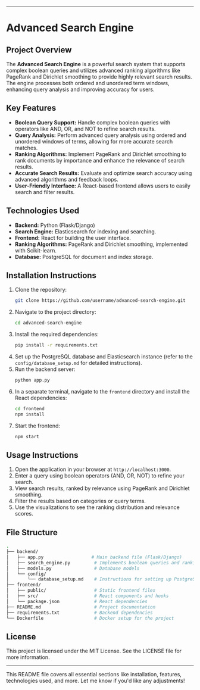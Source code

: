 
---

# **Advanced Search Engine**

## **Project Overview**
The **Advanced Search Engine** is a powerful search system that supports complex boolean queries and utilizes advanced ranking algorithms like PageRank and Dirichlet smoothing to provide highly relevant search results. The engine processes both ordered and unordered term windows, enhancing query analysis and improving accuracy for users.

## **Key Features**
- **Boolean Query Support:** Handle complex boolean queries with operators like AND, OR, and NOT to refine search results.
- **Query Analysis:** Perform advanced query analysis using ordered and unordered windows of terms, allowing for more accurate search matches.
- **Ranking Algorithms:** Implement PageRank and Dirichlet smoothing to rank documents by importance and enhance the relevance of search results.
- **Accurate Search Results:** Evaluate and optimize search accuracy using advanced algorithms and feedback loops.
- **User-Friendly Interface:** A React-based frontend allows users to easily search and filter results.

## **Technologies Used**
- **Backend:** Python (Flask/Django)
- **Search Engine:** Elasticsearch for indexing and searching.
- **Frontend:** React for building the user interface.
- **Ranking Algorithms:** PageRank and Dirichlet smoothing, implemented with Scikit-learn.
- **Database:** PostgreSQL for document and index storage.

## **Installation Instructions**
1. Clone the repository:
   ```bash
   git clone https://github.com/username/advanced-search-engine.git
   ```
2. Navigate to the project directory:
   ```bash
   cd advanced-search-engine
   ```
3. Install the required dependencies:
   ```bash
   pip install -r requirements.txt
   ```
4. Set up the PostgreSQL database and Elasticsearch instance (refer to the `config/database_setup.md` for detailed instructions).
5. Run the backend server:
   ```bash
   python app.py
   ```
6. In a separate terminal, navigate to the `frontend` directory and install the React dependencies:
   ```bash
   cd frontend
   npm install
   ```
7. Start the frontend:
   ```bash
   npm start
   ```

## **Usage Instructions**
1. Open the application in your browser at `http://localhost:3000`.
2. Enter a query using boolean operators (AND, OR, NOT) to refine your search.
3. View search results, ranked by relevance using PageRank and Dirichlet smoothing.
4. Filter the results based on categories or query terms.
5. Use the visualizations to see the ranking distribution and relevance scores.

## **File Structure**
```bash
.
├── backend/
│   ├── app.py                  # Main backend file (Flask/Django)
│   ├── search_engine.py         # Implements boolean queries and ranking algorithms
│   ├── models.py                # Database models
│   └── config/
│       └── database_setup.md    # Instructions for setting up PostgreSQL
├── frontend/
│   ├── public/                  # Static frontend files
│   ├── src/                     # React components and hooks
│   └── package.json             # React dependencies
├── README.md                    # Project documentation
├── requirements.txt             # Backend dependencies
└── Dockerfile                   # Docker setup for the project
```


## **License**
This project is licensed under the MIT License. See the LICENSE file for more information.

---

This README file covers all essential sections like installation, features, technologies used, and more. Let me know if you'd like any adjustments!
